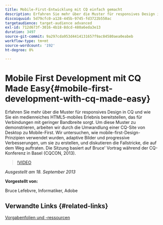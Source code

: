 ```yaml
---
title: Mobile-First-Entwicklung mit CQ einfach gemacht
description: Erfahren Sie mehr über die Muster für responsives Design in CQ und wie Sie ein medienreiches HTML5-mobiles Erlebnis bereitstellen, das für Verbindungen mit geringer Bandbreite sorgt. Um diese Muster zu demonstrieren, arbeiten wir durch die Umwandlung einer CQ-Site von Desktop zu Mobile-First. Wir untersuchen, wie mobile-first-Design-Prinzipien verwendet wurden, adaptive Bilder und progressive Verbesserungen, um sie zu erstellen, und diskutieren die Fallstricke, die auf dem Weg auftraten. Die Sitzung basiert auf Bruce' Vortrag während der CQ-Konferenz in Basel (CQCON, 2013).
discoiquuid: 5d79cfc0-a128-445b-9745-fd3722b550ac
targetaudience: target-audience advanced
exl-id: 712d673f-3016-4b18-8dcd-480a6eda3e13
duration: 3497
source-git-commit: 9a297cda953d4414131657f9ac84580aea0eabeb
workflow-type: tm+mt
source-wordcount: '192'
ht-degree: 0%

---
```


# Mobile First Development mit CQ Made Easy{#mobile-first-development-with-cq-made-easy}

Erfahren Sie mehr über die Muster für responsives Design in CQ und wie Sie ein medienreiches HTML5-mobiles Erlebnis bereitstellen, das für Verbindungen mit geringer Bandbreite sorgt. Um diese Muster zu demonstrieren, arbeiten wir durch die Umwandlung einer CQ-Site von Desktop zu Mobile-First. Wir untersuchen, wie mobile-first-Design-Prinzipien verwendet wurden, adaptive Bilder und progressive Verbesserungen, um sie zu erstellen, und diskutieren die Fallstricke, die auf dem Weg auftraten. Die Sitzung basiert auf Bruce&#39; Vortrag während der CQ-Konferenz in Basel (CQCON, 2013).

>[!VIDEO](https://video.tv.adobe.com/v/19572/?quality=9)

*Ausgestellt am 18. September 2013*

**Vorgestellt von:**

Bruce Lefebvre, Informatiker, Adobe

## Verwandte Links {#related-links}

[Vorgabenfolien und -ressourcen](https://brucelefebvre.com/blog/2013/09/18/cq-gems-mobile-first-development/)
